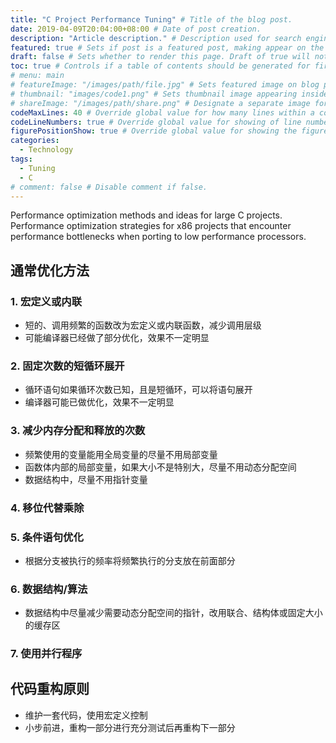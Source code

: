 ```yaml
---
title: "C Project Performance Tuning" # Title of the blog post.
date: 2019-04-09T20:04:00+08:00 # Date of post creation.
description: "Article description." # Description used for search engine.
featured: true # Sets if post is a featured post, making appear on the home page side bar.
draft: false # Sets whether to render this page. Draft of true will not be rendered.
toc: true # Controls if a table of contents should be generated for first-level links automatically.
# menu: main
# featureImage: "/images/path/file.jpg" # Sets featured image on blog post.
# thumbnail: "images/code1.png" # Sets thumbnail image appearing inside card on homepage.
# shareImage: "/images/path/share.png" # Designate a separate image for social media sharing.
codeMaxLines: 40 # Override global value for how many lines within a code block before auto-collapsing.
codeLineNumbers: true # Override global value for showing of line numbers within code block.
figurePositionShow: true # Override global value for showing the figure label.
categories:
  - Technology
tags:
  - Tuning
  - C
# comment: false # Disable comment if false.
---
```

Performance optimization methods and ideas for large C projects. Performance optimization strategies for x86 projects that encounter performance bottlenecks when porting to low performance processors. 
<!--more-->
## 通常优化方法
### 1. 宏定义或内联
  * 短的、调用频繁的函数改为宏定义或内联函数，减少调用层级
  * 可能编译器已经做了部分优化，效果不一定明显
### 2. 固定次数的短循环展开
  * 循环语句如果循环次数已知，且是短循环，可以将语句展开
  * 编译器可能已做优化，效果不一定明显
### 3. 减少内存分配和释放的次数
  * 频繁使用的变量能用全局变量的尽量不用局部变量
  * 函数体内部的局部变量，如果大小不是特别大，尽量不用动态分配空间
  * 数据结构中，尽量不用指针变量
### 4. 移位代替乘除
### 5. 条件语句优化
  * 根据分支被执行的频率将频繁执行的分支放在前面部分
### 6. 数据结构/算法
  * 数据结构中尽量减少需要动态分配空间的指针，改用联合、结构体或固定大小的缓存区
### 7. 使用并行程序
## 代码重构原则
* 维护一套代码，使用宏定义控制
* 小步前进，重构一部分进行充分测试后再重构下一部分

